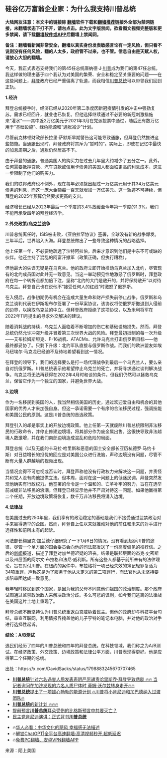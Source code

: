  <!-- 面包屑导航 --> <h2>硅谷亿万富翁企业家：为什么我支持川普总统</h2> <p class="notice"><b>大陆网友注意：本文中的链接除 <a href="https://github.com/bannedbook/fanqiang" >翻墙</a>软件下载和<a href="https://github.com/killgcd/justmysocks/blob/master/README.md">翻墙推荐</a>链接外全部为禁网链接，未翻墙状态下打不开，请勿点击。此为文字版禁闻，欲看图文视频完整版和更多禁闻，请下载<a href="https://github.com/bannedbook/fanqiang">翻墙软件或APP</a>后翻墙上禁闻网。</p><p>备注：翻墙看新闻非常安全，翻墙以真实身份发表敏感言论有一定风险，但只看不说则没有任何风险，翻的人太多，政府管不过来，也不管。信息自由是天赋人权，请放心大胆的翻墙。</b></p>  <div class="entry"> <p id="conimg">今天，我正式表态支持我们的第45任总统唐纳德·J·<a href="https://www.bannedbook.org/bnews/tag/%e5%b7%9d%e6%99%ae/" class="st_tag internal_tag" rel="tag" title="标签 川普 下的日志">川普</a>成为我们的第47任总统。我这样做的理由基于四个我认为对美国的繁荣、安全和稳定至关重要的问题——在这些问题上，<a href="https://www.bannedbook.org/bnews/tag/%e6%8b%9c%e7%99%bb/" class="st_tag internal_tag" rel="tag" title="标签 拜登 下的日志">拜登</a>政府已经严重偏离了轨道，而我相信<a href="https://www.bannedbook.org/bnews/tag/%E5%B7%9D%E6%99%AE%E6%80%BB%E7%BB%9F/" class="st_tag internal_tag" rel="tag" title="标签 川普总统 下的日志">川普总统</a>可以带领我们回到正轨。</p> <p><strong>1.经济</strong></p> <p>拜登总统接手时，经济已经从2020年第二季度因新冠疫情引发的冲击中强劲复苏。需求已经回升，就业也已恢复。但他选择继续通过不必要的新冠刺激措施来“灌水”——其中近2万亿美元于2021年3月在党派投票中通过，随后还有数万亿用于“基础设施”、绿色能源和“通胀减少”计划。</p> <p>尽管前克林顿财政部长拉里·萨默斯早期警告这可能导致通胀，但拜登仍然推进这些措施。当通胀出现时，拜登政府将其斥为“暂时的”。实际上，即使在记忆中最快的加息周期之后，通胀仍然居高不下。</p> <p>由于拜登的通胀，普通美国人的购买力在过去几年里大约减少了五分之一。此外，任何需要抵押贷款、汽车贷款或信用卡债务的美国人都面临更高的利息成本，这进一步限制了他们的购买力。</p> <p>我们的联邦政府也不例外，现在每年必须拨出超过一万亿美元用于其34万亿美元债务的利息，而这一庞大金额每一百天就增加一万亿美元。这一轨迹不可持续，但拜登的2025年预算仍然要求更高的支出。</p> <p>经济增长已经从2023年最后一个季度的3.4%放缓至今年第一季度的1.3%。我们不能再承受四年的拜登经济学。</p>  <p><strong>2.外交政策/<a href="https://www.bannedbook.org/bnews/tag/%e4%b9%8c%e5%85%8b%e5%85%b0/" class="st_tag internal_tag" rel="tag" title="标签 乌克兰 下的日志">乌克兰</a>战争</strong></p> <p>川普总统离任时，ISIS被击败，《亚伯拉罕协议》签署，全球没有新的战争爆发。三年半后，世界陷入火海。拜登总统做出了一些导致这种情况的战略选择。</p> <p>他上任第一年，不必要地疏远了沙特阿拉伯，后来才意识到他们是中东不可或缺的伙伴。他还主持了混乱的阿富汗撤军（政策正确，但执行糟糕）。</p> <p>但他最大的失误无疑是在乌克兰。他的政府立即开始推动乌克兰加入北约，尽管现有的北约成员国对此并无一致意见。当这一举动预见性地激怒了俄罗斯时，拜登政府在每一个转折点都加倍下注，坚称“北约的大门是敞开的，并将保持敞开”以对待乌克兰。拜登自己也在说他不“接受任何人的红线”时激怒了俄罗斯。</p> <p>在入侵后，战争初期仍有机会在造成大量生命和财产损失前停止战争。俄罗斯和乌克兰谈判代表在伊斯坦布尔签署了一份草案协议，该协议将使俄罗斯撤退到入侵前的边界，以换取乌克兰的中立。但拜登政府拒绝了这项协议，以及米利将军在2022年11月提出的寻求外交解决的建议。</p> <p>随着消耗战的持续，乌克兰人面临着不断增加的伤亡和基础设施损失。然而，拜登总统仍然允许冲突升级并冒着第三次世界大战的风险。拜登最初抵制的每一次升级——艾布拉姆斯坦克、F-16战机、ATACMs、允许乌克兰打击俄罗斯目标——他最终都妥协了。只剩下升级：北约军队直接与俄罗斯作战。而我们的欧洲盟友如埃马纽埃尔·马克龙已经迫不及待地希望看到这一情况。</p> <p>在拜登的领导下，我们的选择要么是打一场代理战争到最后一个乌克兰人，要么亲自对抗俄罗斯。川普总统表示他希望停止乌克兰的死亡，并将寻求通过谈判解决战争。乌克兰将无法再获得在2022年4月时和谈的条件，但我们仍然可以拯救乌克兰，保留它作为一个独立的国家，并避免世界大战。</p>  <p><strong>3.边境</strong></p> <p>作为一名移民到美国的人，我当然相信美国的历史，通过欢迎爱自由和机会的其他国家的优秀人才来加强自身。但这一承诺需要一个有序的合法移民过程，强调技能和美国公民的原则。这是川普总统的首选政策。</p> <p>拜登引入的却是事实上的开放边境政策。他上任第一天就废除川普总统限制非法移民的行政命令，并停止修建边境墙，将其部分作为废金属出售。这很快导致非法越境人数激增，并在我们南部边境造成混乱和危险的局面。</p> <p>拜登总统（以及无能的卡马拉·哈里斯和恶意的国土安全部长亚历杭德罗·马约卡斯）对日益增长的担忧的回应是对美国公众进行洗脑，声称边境没有问题，尽管不断有大量人群越境的视频出现。</p> <p>当情况变得不可忽视或否认时，拜登声称他没有行政权力来解决这一问题，并责怪共和党人没有向他提供立法。但本周，面对在这一问题上的低迷民调，拜登突然发现他确实有行政权力。他签署的命令是一个温和的、亡羊补牢的努力，旨在在选举前减缓非法移民的浪潮。但拜登已经显示他并不严肃对待这一问题。如果他赢得第二个任期，开放边境政策将恢复，数千万非法移民将涌入边境。</p> <p><strong>4.法律战</strong></p> <p>在美国过去的250年里，我们享有的政治稳定的基础是我们不接受通过监禁政治对手来赢得选举的企图。然而，拜登自上任以来就推动对他的前任和未来的对手进行选择性和前所未有的起诉。</p>  <p>司法部长梅里克·加兰德仔细研究了一下1月6日的情况，没有看到起诉川普的途径，尽管一个单方面的国会委员会向他的司法部发送了一份高度偏见的推荐信。之后的<span class='wp_keywordlink_affiliate'><a href="https://www.bannedbook.org/" title="新闻">新闻</a></span>报道，描述了拜登对加兰德迟疑的沮丧。结果是联邦层面的杰克·史密斯以及州层面的阿尔文·布拉格和法尼·威利斯。所有这些人都基于前所未有的法律理论，旨在对付川普。在纽约的案件中，布拉格将一项已经失效的簿记轻罪复活为34项重罪，声称这是为了服务于他从未定义的第二项罪行，而法官也从未坚持要求陪审团达成一致意见。</p> <p>我年轻时移民到这个国家，是因为我的父母不同意他们祖国的政治制度。那个政府试图通过监禁政治敌人来解决政治分歧。多么可悲的讽刺，如今我们逃离的法律战在美国这片土地上重现了。</p> <p>拜登总统不断坚持认为川普总统重返白宫威胁着民主。但他的政府却与科技平台勾结，审查互联网，利用情报界掩盖他的儿子亨特的笔记本电脑，并对他的政治对手进行选择性起诉。</p> <p><strong>结论：A/B测试</strong></p> <p>选民们经历了四年的川普总统和四年的拜登总统。在科技领域，我们称之为A/B测试。在经济政策、外交政策、边境政策和法律公平方面，川普表现得更好。他是应得第二个任期的总统。</p> <p>出处：https://x.com/DavidSacks/status/1798883245670707465</p> <p></p>  <!--<div id="taboola-mid-1"></div>--><ul class='op-related-articles' title='相关阅读'> <li><a href='https://www.bannedbook.org/bnews/sohnews/20240903/2083231.html' target='_blank'><b>川普总统</b>针对六名遇害人质发表声明严厉谴责哈里斯乔·拜登导致悲剧  🔥🔥 当记者询问在加沙发现的六名人质尸体时 蒂姆·沃尔兹转身走开🔥🔥</a></li> <li><a href='https://www.bannedbook.org/bnews/sohnews/20240830/2082626.html' target='_blank'><b>川普总统</b>提出了一项雄心勃勃的能源计划  🔥川普将小肯尼迪和加巴德纳入过渡团队🔥</a></li> <li><a href='https://www.bannedbook.org/bnews/sohnews/20240831/2082623.html' target='_blank'><b>川普总统</b>的新计划 🔥🔥🔥</a></li> <li><a href='https://www.bannedbook.org/bnews/cbnews/20240829/2080843.html' target='_blank'>提前预言<b>川普总统</b>耳朵受伤的比格斯预言中共要灭亡？</a></li> <li><a href='https://www.bannedbook.org/bnews/baitai/20240824/2078735.html' target='_blank'>民主党肯尼迪演讲：正式背书<b>川普总统</b></a></li> </ul> <ul class="texttj"> <!--<li>🔥<a href="https://www.bannedbook.org/bnews/ssgc/20230219/1850782.html" target="_blank">法国犹太老板：神告诉我们，只有一位中国人能救人类</a></li>--> <li>🔥<a href="https://www.bannedbook.org/bnews/comments/20220220/1694796.html" target="_blank">华人必看：中华文化的飓风 幸福感无法描述</a></li> <li>🔥<a href="https://github.com/bannedbook/fanqiang/wiki/V2ray%E6%9C%BA%E5%9C%BA" target="_blank">解锁ChatGPT|全平台高速翻墙:高清视频秒开,超低延迟</a></li> <li>🔥<a href="https://github.com/bannedbook/fanqiang/wiki/%E7%A6%81%E9%97%BB%E7%BD%91%E5%AE%89%E5%8D%93%E7%BF%BB%E5%A2%99%E6%96%B0%E9%97%BBAPP" target="_blank">免费PC翻墙、安卓VPN翻墙APP</a></li> </ul><p class="src-info">来源：陌上美国 </p><a name='sharetosocial'></a> <div style="margin-bottom:5px;padding-bottom:5px;clear:both"> <div id="archive-pix-1" class="banner-ads"> <!-- AuctionX Display platform tag START --> <div id="27602x728x90x621x_ADSLOT1" clicktrack="%%CLICK_URL_ESC%%"></div>  <!-- AuctionX Display platform tag END --> </div> <div id="archive-pix-2" class="banner-ads"> <!-- AuctionX Display platform tag START --> <div id="27556x300x250x621x_ADSLOT1" clicktrack="%%CLICK_URL_ESC%%" style="margin:0 auto;text-align:center"></div>  <!-- AuctionX Display platform tag END --> </div> </div>  <div id="archive-pix-1" class="banner-ads"> <!-- AuctionX Display platform tag START --> <div id="27603x728x90x621x_ADSLOT1" clicktrack="%%CLICK_URL_ESC%%"></div>  <!-- AuctionX Display platform tag END --> </div> </div><!--END ENTRY--> 